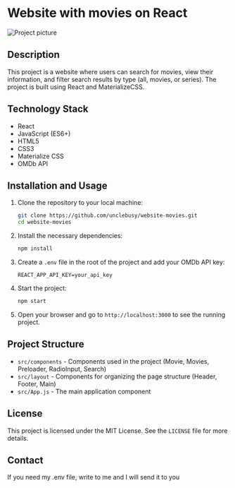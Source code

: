 # Website with movies on React

![Project picture](https://i.ibb.co/Xs7YgNs/Screenshot-1.png)

## Description

This project is a website where users can search for movies, view their information, and filter search results by type (all, movies, or series). The project is built using React and MaterializeCSS.

## Technology Stack

- React
- JavaScript (ES6+)
- HTML5
- CSS3
- Materialize CSS
- OMDb API

## Installation and Usage

1. Clone the repository to your local machine:

    ```bash
    git clone https://github.com/unclebusy/website-movies.git
    cd website-movies
    ```

2. Install the necessary dependencies:

    ```bash
    npm install
    ```

3. Create a `.env` file in the root of the project and add your OMDb API key:

    ```env
    REACT_APP_API_KEY=your_api_key
    ```

4. Start the project:

    ```bash
    npm start
    ```

5. Open your browser and go to `http://localhost:3000` to see the running project.

## Project Structure

- `src/components` - Components used in the project (Movie, Movies, Preloader, RadioInput, Search)
- `src/layout` - Components for organizing the page structure (Header, Footer, Main)
- `src/App.js` - The main application component

## License

This project is licensed under the MIT License. See the `LICENSE` file for more details.

## Contact

If you need my .env file, write to me and I will send it to you

